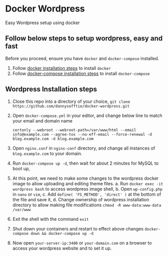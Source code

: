 # Docker Wordpress
Easy Wordpress setup using docker

## Follow below steps to setup wordpress, easy and fast

Before you proceed, ensure you have ```docker``` and ```docker-compose``` installed.

1. Follow [docker installation steps](https://docs.docker.com/engine/install/ubuntu/) to install ```docker```
2. Follow [docker-compose installation steps](https://docs.docker.com/compose/install/) to install ```docker-compose```

## Wordpress Installation steps
1. Close this repo into a directory of your choice, 
   `git clone https://github.com/dannysofftie/docker-wordpress.git`
2. Open `docker-compose.yml` in your editor, and change below line to match your email and domain name
   
   ```certonly --webroot --webroot-path=/var/www/html --email info@example.com --agree-tos --no-eff-email --force-renewal -d blog.example.com -d blog.example.com```
3. Open `nginx.conf` in `nginx-conf` directory, and change all instances of `blog.example.com` to your domain.
4. Run `docker-compose up -d`, then wait for about 2 minutes for MySQL to boot up,
5. At this point, we need to make some changes to the wordpress docker image to allow uploading and editing theme files.
    a. Run `docker exec -it wordpress bash` to access wordpress image shell,
    b. Open `wp-config.php` in `nano` or `vim`,
    c. Add `define( 'FS_METHOD', 'direct' )` at the bottom of the file and save it,
    d. Change ownership of wordpress installation directory to allow making file modifications `chmod -R www-data:www-data /var/www`
6. Exit the shell with the command `exit`
7. Shut down your containers and restart to effect above changes `docker-compose down && docker-compose up -d`
8. Now open `your-server-ip:3400` or `your-domain.com` on a browser to access your wordpress website and to set it up.
